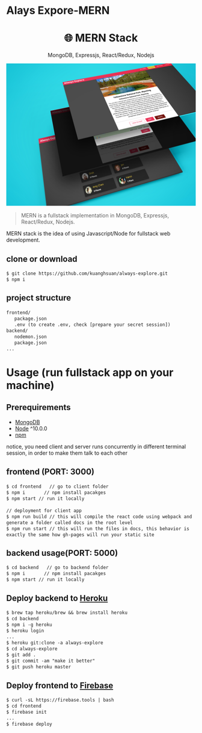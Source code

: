 # Alays Expore-MERN
<h1 align="center">
🌐 MERN Stack
</h1>
<p align="center">
MongoDB, Expressjs, React/Redux, Nodejs
</p>

<p align="center">
  <img src="./demo.jpg" />  
</p>


> MERN is a fullstack implementation in MongoDB, Expressjs, React/Redux, Nodejs.

MERN stack is the idea of using Javascript/Node for fullstack web development.

## clone or download
```terminal
$ git clone https://github.com/kuanghsuan/always-explore.git
$ npm i
```

## project structure
```terminal
frontend/
   package.json
   .env (to create .env, check [prepare your secret session])
backend/
   nodemon.json
   package.json
...
```

# Usage (run fullstack app on your machine)

## Prerequirements
- [MongoDB](https://gist.github.com/nrollr/9f523ae17ecdbb50311980503409aeb3)
- [Node](https://nodejs.org/en/download/) ^10.0.0
- [npm](https://nodejs.org/en/download/package-manager/)

notice, you need client and server runs concurrently in different terminal session, in order to make them talk to each other

## frontend (PORT: 3000)
```terminal
$ cd frontend   // go to client folder
$ npm i       // npm install pacakges
$ npm start // run it locally

// deployment for client app
$ npm run build // this will compile the react code using webpack and generate a folder called docs in the root level
$ npm run start // this will run the files in docs, this behavior is exactly the same how gh-pages will run your static site
```

## backend usage(PORT: 5000)
```terminal
$ cd backend   // go to backend folder
$ npm i       // npm install pacakges
$ npm start // run it locally
```

## Deploy backend to [Heroku](https://dashboard.heroku.com/)
```terminal
$ brew tap heroku/brew && brew install heroku
$ cd backend
$ npm i -g heroku
$ heroku login
...
$ heroku git:clone -a always-explore
$ cd always-explore
$ git add .
$ git commit -am "make it better"
$ git push heroku master
```

## Deploy frontend to [Firebase](https://firebase.google.com/docs/hosting/deploying)
```terminal
$ curl -sL https://firebase.tools | bash
$ cd frontend
$ firebase init
...
$ firebase deploy
```



